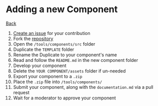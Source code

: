 # Adding a new Component
[Back](/contributing/plan)

1. [Create an issue](https://github.com/theta-tools/theta-tools.github.io/issues/new/choose) for your contribution
2. Fork the [repository](https://github.com/theta-tools/theta-tools.github.io/fork)
3. Open the `/tools/components/src` folder
4. Duplicate the `TEMPLATE` folder
5. Rename the Duplicate to your component's name
6. Read and follow the `README.md` in the new component folder
7. Develop your component
8. Delete the `YOUR COMPONENT/assets` folder if un-needed
9. Export your component to a `.zip`
10. Place the `.zip` file into `/tools/components/`
11. Submit your component, along with the `documentation.md` via a pull request
12. Wait for a moderator to approve your component